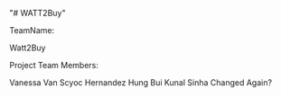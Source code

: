 "# WATT2Buy" 

TeamName:

Watt2Buy


Project Team Members:

Vanessa Van Scyoc Hernandez
Hung Bui
Kunal Sinha
Changed Again?
